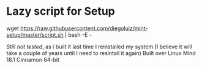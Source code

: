 Lazy script for Setup
=================

wget https://raw.githubusercontent.com/diegoluiz/mint-setup/master/script.sh | bash -E -


*Still not tested*, as i built it last time I reinstalled my system (I believe it will take a couple of years until I need to resintall it again)
Built over Linux Mind 18.1 Cinnamon 64-bit
